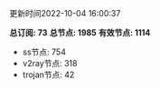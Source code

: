 更新时间2022-10-04 16:00:37

**总订阅: 73**
**总节点: 1985**
**有效节点: 1114**
- ss节点: 754
- v2ray节点: 318
- trojan节点: 42
